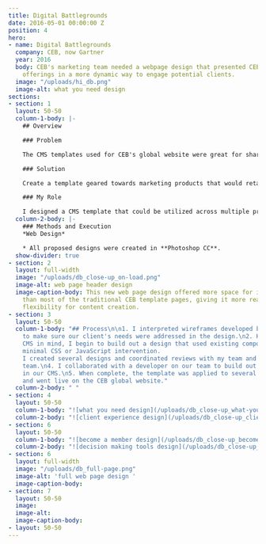 ```yaml
---
title: Digital Battlegrounds
date: 2016-05-01 00:00:00 Z
position: 4
hero:
- name: Digital Battlegrounds
  company: CEB, now Gartner
  year: 2016
  body: CEB's marketing team needed a webpage design that presented CEB's product
    offerings in a more dynamic way to engage potential clients.
  image: "/uploads/hi_db.png"
  image-alt: what you need design
sections:
- section: 1
  layout: 50-50
  column-1-body: |-
    ## Overview

    ### Problem

    The CMS templates used for CEB's global website were great for sharing data and information but not optimized for promoting and selling products.

    ### Solution

    Create a template geared towards marketing products that would retain content control through our CMS so the marketing team could update pages whenever needed without the help of the web design team.

    ### My Role

    I designed a CMS template that could be utilized across multiple products.
  column-2-body: |-
    ### Methods and Execution
    *Web Design*

    * All proposed designs were created in **Photoshop CC**.
  show-divider: true
- section: 2
  layout: full-width
  image: "/uploads/db_close-up_on-load.png"
  image-alt: web page header design
  image-caption-body: This new web page design offered more space for its content
    than most of the traditional CEB template pages, giving it more readability and
    flexibility for content creation.
- section: 3
  layout: 50-50
  column-1-body: "## Process\n\n1. I interpreted wireframes developed by a consultant
    to make sure our client's needs were addressed in the design.\n2. Keeping our
    CMS in mind, I begin to build out a design that used existing components and needed
    minimal CSS or JavaScript intervention.                                     \n3.
    I created several designs and coordinated reviews with my team and the marketing
    team.\n4. I collaborated with a developer on our team to build out the template
    in our CMS.\n5. When complete, the template was applied to several product pages
    and went live on the CEB global website."
  column-2-body: " "
- section: 4
  layout: 50-50
  column-1-body: "![what you need design](/uploads/db_close-up_what-you-need.png)"
  column-2-body: "![client experience design](/uploads/db_close-up_client-experience.png)"
- section: 6
  layout: 50-50
  column-1-body: "![become a member design](/uploads/db_close-up_become-a-member.png)"
  column-2-body: "![decision making tools design](/uploads/db_close-up_decision-making-tools.png)"
- section: 6
  layout: full-width
  image: "/uploads/db_full-page.png"
  image-alt: 'full web page design '
  image-caption-body: 
- section: 7
  layout: 50-50
  image: 
  image-alt: 
  image-caption-body: 
- layout: 50-50
---
```


